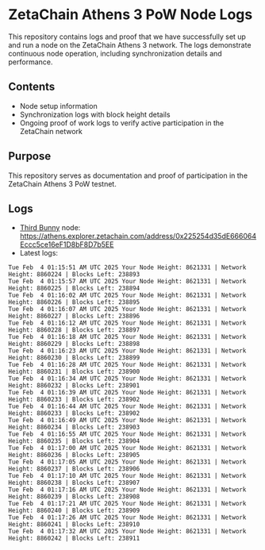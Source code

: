 # ZetaChain Athens 3 PoW Node Logs
This repository contains logs and proof that we have successfully set up and run a node on the ZetaChain Athens 3 network. The logs demonstrate continuous node operation, including synchronization details and performance.

## Contents
- Node setup information
- Synchronization logs with block height details
- Ongoing proof of work logs to verify active participation in the ZetaChain network

## Purpose
This repository serves as documentation and proof of participation in the ZetaChain Athens 3 PoW testnet.

## Logs

- [Third Bunny](https://thirdbunny.xyz/) node: https://athens.explorer.zetachain.com/address/0x225254d35dE666064Eccc5ce16eF1D8bF8D7b5EE
- Latest logs:
```
Tue Feb  4 01:15:51 AM UTC 2025 Your Node Height: 8621331 | Network Height: 8860224 | Blocks Left: 238893
Tue Feb  4 01:15:57 AM UTC 2025 Your Node Height: 8621331 | Network Height: 8860225 | Blocks Left: 238894
Tue Feb  4 01:16:02 AM UTC 2025 Your Node Height: 8621331 | Network Height: 8860226 | Blocks Left: 238895
Tue Feb  4 01:16:07 AM UTC 2025 Your Node Height: 8621331 | Network Height: 8860227 | Blocks Left: 238896
Tue Feb  4 01:16:12 AM UTC 2025 Your Node Height: 8621331 | Network Height: 8860228 | Blocks Left: 238897
Tue Feb  4 01:16:18 AM UTC 2025 Your Node Height: 8621331 | Network Height: 8860229 | Blocks Left: 238898
Tue Feb  4 01:16:23 AM UTC 2025 Your Node Height: 8621331 | Network Height: 8860230 | Blocks Left: 238899
Tue Feb  4 01:16:28 AM UTC 2025 Your Node Height: 8621331 | Network Height: 8860231 | Blocks Left: 238900
Tue Feb  4 01:16:34 AM UTC 2025 Your Node Height: 8621331 | Network Height: 8860232 | Blocks Left: 238901
Tue Feb  4 01:16:39 AM UTC 2025 Your Node Height: 8621331 | Network Height: 8860233 | Blocks Left: 238902
Tue Feb  4 01:16:44 AM UTC 2025 Your Node Height: 8621331 | Network Height: 8860233 | Blocks Left: 238902
Tue Feb  4 01:16:49 AM UTC 2025 Your Node Height: 8621331 | Network Height: 8860234 | Blocks Left: 238903
Tue Feb  4 01:16:55 AM UTC 2025 Your Node Height: 8621331 | Network Height: 8860235 | Blocks Left: 238904
Tue Feb  4 01:17:00 AM UTC 2025 Your Node Height: 8621331 | Network Height: 8860236 | Blocks Left: 238905
Tue Feb  4 01:17:05 AM UTC 2025 Your Node Height: 8621331 | Network Height: 8860237 | Blocks Left: 238906
Tue Feb  4 01:17:10 AM UTC 2025 Your Node Height: 8621331 | Network Height: 8860238 | Blocks Left: 238907
Tue Feb  4 01:17:16 AM UTC 2025 Your Node Height: 8621331 | Network Height: 8860239 | Blocks Left: 238908
Tue Feb  4 01:17:21 AM UTC 2025 Your Node Height: 8621331 | Network Height: 8860240 | Blocks Left: 238909
Tue Feb  4 01:17:26 AM UTC 2025 Your Node Height: 8621331 | Network Height: 8860241 | Blocks Left: 238910
Tue Feb  4 01:17:32 AM UTC 2025 Your Node Height: 8621331 | Network Height: 8860242 | Blocks Left: 238911
```
